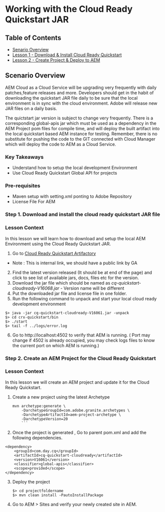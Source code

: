 # Working with the Cloud Ready Quickstart JAR

## Table of Contents
* [Senario Overview](#scenario-overview)
* [Lesson 1 - Download & Install Cloud Ready Quickstart](#lesson-1---Download-&-Install-Cloud-Ready-Quickstart)
* [Lesson 2 - Create Project & Deploy to AEM ](#lesson-2---Create-AEM-Project-for-Cloud-Ready-Quickstart)

## Scenario Overview
AEM Cloud as a Cloud Service will be upgrading very frequently with daily patches,feature releases and more. Developers should get in the habit of downloading the quickstart JAR file daily to be sure that the local environment is in sync with the cloud environment. Adobe will release new JAR files on a daily basis. 

The quictstart jar version is subject to change very frequently. There is a corresponding global-apis jar which must be used as a dependency in the AEM Project pom files for compile time,  and will deploy the built artifact into the local quickstart based AEM instance for testing. Remember, there is no substitute for pushing the code to the GIT connected with Cloud Manager which will deploy the code to AEM as a Cloud Service. 

### Key Takeaways

* Understand how to setup the local development Environment
* Use Cloud Ready Quickstart Global API for projects

### Pre-requisites

* Maven setup with setting.xml ponting to Adobe Repository
* License File For AEM

### Step 1. Download and install the cloud ready quickstart JAR file

### Lesson Context
In this lesson we will learn how to download and setup the local AEM Environment using the Cloud Ready Quickstart JAR.

1. Go to [Cloud Ready Quickstart Artifactory](https://artifactory.corp.adobe.com/artifactory/maven-aem-release-local/com/day/cq/cq-quickstart-cloudready/V16061/)

* Note : This is internal link, we should have a public link by GA 

2. Find the latest version released (It should be at end of the page) and click to see list of available jars, docs, files etc for the version.
3. Download the jar file which should be named as *cq-quickstart-cloudready-V16068.jar* - Version name will be different
4. Put the downloaded jar file and license file in one folder.
5.  Run the following command to unpack and start your local cloud ready development environment
   ```
   $> java -jar cq-quickstart-cloudready-V16061.jar -unpack
   $> cd crx-quickstart/bin
   $> ./start
   $> tail -f ../logs/error.log

   ```     
6. Go to http://localhost:4502 to verify that AEM is running. ( Port may change if 4502 is already occupied, you may check logs files to know the current port on which AEM is running.)


### Step 2. Create an AEM Project for the Cloud Ready Quickstart

### Lesson Context
In this lesson we will create an AEM project and update it for the Cloud Ready Quickstart.


1. Create a new project using the latest Archetype
    ```
    mvn archetype:generate \
        -DarchetypeGroupId=com.adobe.granite.archetypes \
        -DarchetypeArtifactId=aem-project-archetype \
        -DarchetypeVersion=20
        ```
2. Once the project is generated , Go to parent pom.xml and add the following dependencies.

```
<dependency>
    <groupId>com.day.cq</groupId>
    <artifactId>cq-quickstart-cloudready</artifactId>
    <version>V16061</version>
    <classifier>global-apis</classifier>
    <scope>provided</scope>
</dependency>

```
3. Deploy the project
   ```
   $> cd projectfoldername
   $> mvn clean install -PautoInstallPackage

   ```

4. Go to AEM > Sites and verify your newly created site in AEM.

